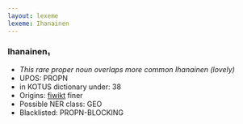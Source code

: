 ```yaml
---
layout: lexeme
lexeme: Ihanainen
---
```


###  Ihanainen₁

* _This rare proper noun overlaps more common *Ihanainen* (lovely)_
* UPOS:  PROPN
* in KOTUS dictionary under:  38
* Origins: [fiwikt](https://fi.wiktionary.org/wiki/Ihanainen) finer 
* Possible NER class:  GEO
* Blacklisted:  PROPN-BLOCKING

